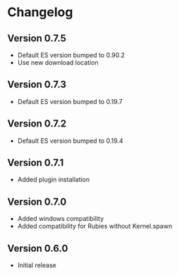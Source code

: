 # Changelog

## Version 0.7.5

- Default ES version bumped to 0.90.2
- Use new download location

## Version 0.7.3

- Default ES version bumped to 0.19.7

## Version 0.7.2

- Default ES version bumped to 0.19.4

## Version 0.7.1

- Added plugin installation

## Version 0.7.0

- Added windows compatibility
- Added compatibility for Rubies without Kernel.spawn

## Version 0.6.0

- Initial release
